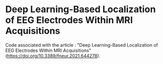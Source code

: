 # Deep Learning-Based Localization of EEG Electrodes Within MRI Acquisitions

Code associated with the article : "Deep Learning-Based Localization of EEG Electrodes Within MRI Acquisitions" (https://doi.org/10.3389/fneur.2021.644278).